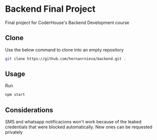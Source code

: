 # Backend Final Project

Final project for CoderHouse's Backend Development course

## Clone

Use the below command to clone into an empty repository

```bash
git clone https://github.com/hernanrnieva/backend.git .
```

## Usage

Run

```bash
npm start
```

## Considerations

SMS and whatsapp notificacions won't work because of the leaked credentials that were blocked automatically. New ones can be requested privately